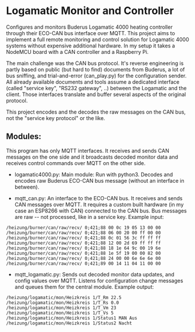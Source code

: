 # Logamatic Monitor and Controller

Configures and monitors Buderus Logamatic 4000 heating controller through their ECO-CAN bus interface over MQTT.
This project aims to implement a full remote monitoring and control solution for Logamatic 4000 systems without expensive additional hardware. 
In my setup it takes a NodeMCU board with a CAN controller and a Raspberry Pi.

The main challenge was the CAN bus protocol. 
It's reverse engineering is partly based on public (but hard to find) documents from Buderus, a lot of bus sniffing, and trial-and-error (can_play.py) for the configuration sender.
All already available documents and tools assume a dedicated interface (called "service key", "RS232 gateway", ..)  between the Logamatic and the client. 
Those interfaces translate and buffer several aspects of the original protocol.

This project encodes and the decodes the raw messages on the CAN bus, not the "service key protocol" or the like.

## Modules:

This program has only MQTT interfaces. 
It receives and sends CAN messages on the one side and it broadcasts decoded monitor data and receives control commands over MQTT on the other side.

- logamatic4000.py: Main module: Run with python3. Decodes and encodes raw Buderus ECO-CAN bus message (without an interface in between).

- mqtt_can.py: An interface to the ECO-CAN bus. It receives and sends CAN messages over MQTT. 
It requires a custom built hardware (in my case an ESP8266 with CAN) connected to the CAN bus. Bus messages are raw -- not processed, like in a service key.
Example input:
```
/heizung/burner/can/raw/recv/ 0;421;88 00 0c 19 05 13 00 00 
/heizung/burner/can/raw/recv/ 0;421;88 06 00 20 00 ff 00 00 
/heizung/burner/can/raw/recv/ 0;421;88 0c 01 56 3c ff ff ff 
/heizung/burner/can/raw/recv/ 0;421;88 12 00 2d 69 ff ff ff 
/heizung/burner/can/raw/recv/ 0;421;88 18 1e 64 9c 00 19 6e 
/heizung/burner/can/raw/recv/ 0;421;88 1e 5f 19 00 00 82 00 
/heizung/burner/can/raw/recv/ 0;421;88 24 00 00 6e 6e 6e 00 
/heizung/burner/can/raw/recv/ 0;421;89 00 14 11 04 11 00 00 
```

- mqtt_logamatic.py: Sends out decoded monitor data updates, and config values over MQTT.
Listens for configuration change messages and queues them for the central module.
Example output:
```
/heizung/logamatic/mon/Heizkreis 1/T_Rm 22.5
/heizung/logamatic/mon/Heizkreis 1/T_Rs 0.0
/heizung/logamatic/mon/Heizkreis 1/T_Vm 23
/heizung/logamatic/mon/Heizkreis 1/T_Vs 5
/heizung/logamatic/mon/Heizkreis 1/Status1 MAN Aus
/heizung/logamatic/mon/Heizkreis 1/Status2 Nacht
```
